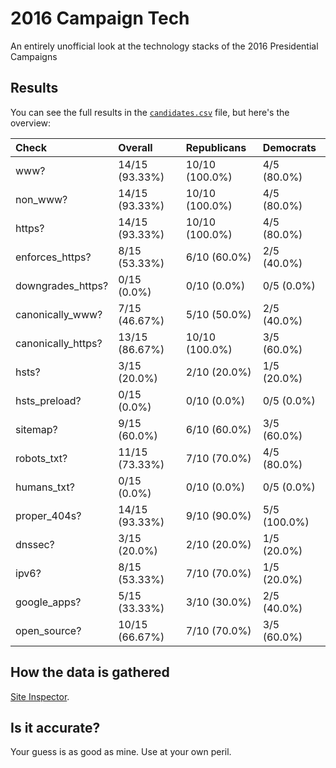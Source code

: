 # 2016 Campaign Tech

An entirely unofficial look at the technology stacks of the 2016 Presidential Campaigns

## Results

You can see the full results in the [`candidates.csv`](candidates.csv) file, but here's the overview:

| Check              | Overall        | Republicans    | Democrats    |
|:-------------------|:---------------|:---------------|:-------------|
| www?               | 14/15 (93.33%) | 10/10 (100.0%) | 4/5 (80.0%)  |
| non_www?           | 14/15 (93.33%) | 10/10 (100.0%) | 4/5 (80.0%)  |
| https?             | 14/15 (93.33%) | 10/10 (100.0%) | 4/5 (80.0%)  |
| enforces_https?    | 8/15 (53.33%)  | 6/10 (60.0%)   | 2/5 (40.0%)  |
| downgrades_https?  | 0/15 (0.0%)    | 0/10 (0.0%)    | 0/5 (0.0%)   |
| canonically_www?   | 7/15 (46.67%)  | 5/10 (50.0%)   | 2/5 (40.0%)  |
| canonically_https? | 13/15 (86.67%) | 10/10 (100.0%) | 3/5 (60.0%)  |
| hsts?              | 3/15 (20.0%)   | 2/10 (20.0%)   | 1/5 (20.0%)  |
| hsts_preload?      | 0/15 (0.0%)    | 0/10 (0.0%)    | 0/5 (0.0%)   |
| sitemap?           | 9/15 (60.0%)   | 6/10 (60.0%)   | 3/5 (60.0%)  |
| robots_txt?        | 11/15 (73.33%) | 7/10 (70.0%)   | 4/5 (80.0%)  |
| humans_txt?        | 0/15 (0.0%)    | 0/10 (0.0%)    | 0/5 (0.0%)   |
| proper_404s?       | 14/15 (93.33%) | 9/10 (90.0%)   | 5/5 (100.0%) |
| dnssec?            | 3/15 (20.0%)   | 2/10 (20.0%)   | 1/5 (20.0%)  |
| ipv6?              | 8/15 (53.33%)  | 7/10 (70.0%)   | 1/5 (20.0%)  |
| google_apps?       | 5/15 (33.33%)  | 3/10 (30.0%)   | 2/5 (40.0%)  |
| open_source?       | 10/15 (66.67%) | 7/10 (70.0%)   | 3/5 (60.0%)  |

## How the data is gathered

[Site Inspector](https://github.com/benbalter/site-inspector).

## Is it accurate?

Your guess is as good as mine. Use at your own peril.

